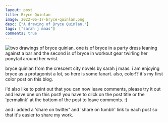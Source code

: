 ```yaml
---
layout: post
title: Bryce Quinlan
image: 2022-06-17-bryce-quinlan.png
desc: ["A drawing of Bryce Quinlan."]
tags: ["sarah j maas"]
comments: true
---
```


![two drawings of bryce quinlan, one is of bryce in a party dress leaning against a bar and the second is of bryce in workout gear twirling her ponytail around her wrist.](http://www.icefairy.net/artlog/2022-06-17-bryce-quinlan.png)

bryce quinlan from the crescent city novels by sarah j maas. i am enjoying bryce as a protagonist a lot, so here is some fanart. also, color!? it's my first color post on this blog.

i'd also like to point out that you can now leave comments, please try it out and leave one on this post! you have to click on the post title or the 'permalink' at the bottom of the post to leave comments. :)

and i added a 'share on twitter' and 'share on tumblr' link to each post so that it's easier to share my work. 
